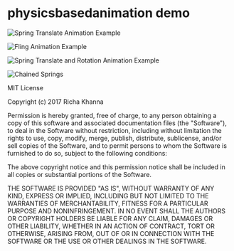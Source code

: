 # physicsbasedanimation demo

![Spring Translate Animation Example](https://media.giphy.com/media/SkqXuXDCkV344/giphy.gif)

![Fling Animation Example](https://media.giphy.com/media/sHtLzSue1gVAk/giphy.gif)

![Spring Translate and Rotation Animation Example](https://media.giphy.com/media/ltdgxftnjezo4/giphy.gif)

![Chained Springs](https://media.giphy.com/media/9vTIqUmz0IV9K/giphy.gif)





MIT License

Copyright (c) 2017 Richa Khanna

Permission is hereby granted, free of charge, to any person obtaining a copy
of this software and associated documentation files (the "Software"), to deal
in the Software without restriction, including without limitation the rights
to use, copy, modify, merge, publish, distribute, sublicense, and/or sell
copies of the Software, and to permit persons to whom the Software is
furnished to do so, subject to the following conditions:

The above copyright notice and this permission notice shall be included in all
copies or substantial portions of the Software.

THE SOFTWARE IS PROVIDED "AS IS", WITHOUT WARRANTY OF ANY KIND, EXPRESS OR
IMPLIED, INCLUDING BUT NOT LIMITED TO THE WARRANTIES OF MERCHANTABILITY,
FITNESS FOR A PARTICULAR PURPOSE AND NONINFRINGEMENT. IN NO EVENT SHALL THE
AUTHORS OR COPYRIGHT HOLDERS BE LIABLE FOR ANY CLAIM, DAMAGES OR OTHER
LIABILITY, WHETHER IN AN ACTION OF CONTRACT, TORT OR OTHERWISE, ARISING FROM,
OUT OF OR IN CONNECTION WITH THE SOFTWARE OR THE USE OR OTHER DEALINGS IN THE
SOFTWARE.

